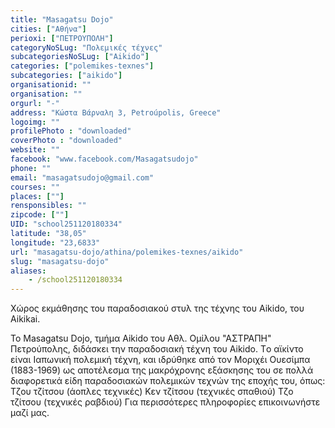 ```yaml
---
title: "Masagatsu Dojo"
cities: ["Αθήνα"]
perioxi: ["ΠΕΤΡΟΥΠΟΛΗ"]
categoryNoSLug: "Πολεμικές τέχνες"
subcategoriesNoSLug: ["Aikido"]
categories: ["polemikes-texnes"]
subcategories: ["aikido"]
organisationid: ""
organisation: ""
orgurl: "-"
address: "Κώστα Βάρναλη 3, Petroúpolis, Greece"
logoimg: ""
profilePhoto : "downloaded"
coverPhoto : "downloaded"
website: ""
facebook: "www.facebook.com/Masagatsudojo"
phone: ""
email: "masagatsudojo@gmail.com"
courses: ""
places: [""]
rensponsibles: ""
zipcode: [""]
UID: "school251120180334"
latitude: "38,05"
longitude: "23,6833"
url: "masagatsu-dojo/athina/polemikes-texnes/aikido"
slug: "masagatsu-dojo"
aliases:
    - /school251120180334
---
```



Χώρος εκμάθησης του παραδοσιακού στυλ της τέχνης του Aikido, του Aikikai.

Το Masagatsu Dojo, τμήμα Aikido του Αθλ. Ομίλου &quot;ΑΣΤΡΑΠΗ&quot; Πετρούπολης, διδάσκει την παραδοσιακή τέχνη του Aikido. Tο αϊκίντο είναι Ιαπωνική πολεμική τέχνη, και ιδρύθηκε από τον Μοριχέι Ουεσίμπα (1883-1969) ως αποτέλεσμα της μακρόχρονης εξάσκησης του σε πολλά διαφορετικά είδη παραδοσιακών πολεμικών τεχνών της εποχής του, όπως: Tζου τζίτσου (άοπλες τεχνικές) Kεν τζίτσου (τεχνικές σπαθιού) Tζο τζίτσου (τεχνικές ραβδιού) Για περισσότερες πληροφορίες επικοινωνήστε μαζί μας.